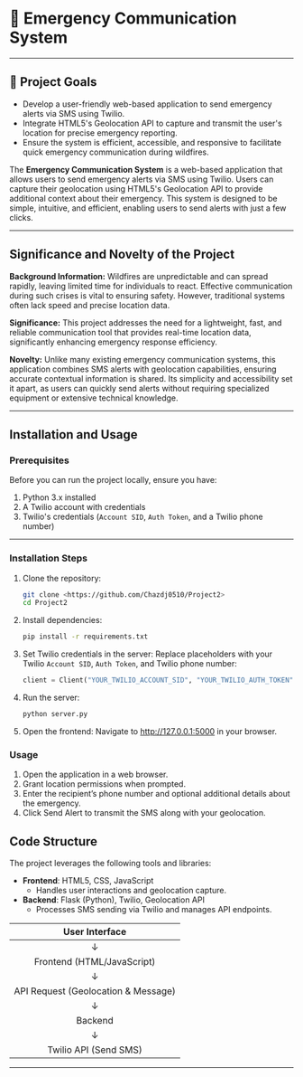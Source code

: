 # 📢 Emergency Communication System

---

## 🚀 **Project Goals**
   - Develop a user-friendly web-based application to send emergency alerts via SMS using Twilio.
   - Integrate HTML5's Geolocation API to capture and transmit the user's location for precise emergency reporting.
   - Ensure the system is efficient, accessible, and responsive to facilitate quick emergency communication during wildfires.

The **Emergency Communication System** is a web-based application that allows users to send emergency alerts via SMS using Twilio. Users can capture their geolocation using HTML5's Geolocation API to provide additional context about their emergency. This system is designed to be simple, intuitive, and efficient, enabling users to send alerts with just a few clicks.

---

## Significance and Novelty of the Project
**Background Information:**
Wildfires are unpredictable and can spread rapidly, leaving limited time for individuals to react. Effective communication during such crises is vital to ensuring safety. However, traditional systems often lack speed and precise location data.

**Significance:**
This project addresses the need for a lightweight, fast, and reliable communication tool that provides real-time location data, significantly enhancing emergency response efficiency.

**Novelty:**
Unlike many existing emergency communication systems, this application combines SMS alerts with geolocation capabilities, ensuring accurate contextual information is shared. Its simplicity and accessibility set it apart, as users can quickly send alerts without requiring specialized equipment or extensive technical knowledge.


---

## Installation and Usage
### Prerequisites
Before you can run the project locally, ensure you have:

1. Python 3.x installed  
2. A Twilio account with credentials
3. Twilio's credentials (`Account SID`, `Auth Token`, and a Twilio phone number)

---

### Installation Steps

1. Clone the repository:
   ```bash
   git clone <https://github.com/Chazdj0510/Project2>
   cd Project2
2. Install dependencies:
   ```bash
   pip install -r requirements.txt
3. Set Twilio credentials in the server: Replace placeholders with your Twilio `Account SID`, `Auth Token`, and Twilio phone number:
   ```python
   client = Client("YOUR_TWILIO_ACCOUNT_SID", "YOUR_TWILIO_AUTH_TOKEN")
4. Run the server:
   ```bash
   python server.py
5. Open the frontend: Navigate to http://127.0.0.1:5000 in your browser.

### Usage
1. Open the application in a web browser.
2. Grant location permissions when prompted.
3. Enter the recipient’s phone number and optional additional details about the emergency.
4. Click Send Alert to transmit the SMS along with your geolocation.

## Code Structure
The project leverages the following tools and libraries:

- **Frontend**: HTML5, CSS, JavaScript
   - Handles user interactions and geolocation capture.
- **Backend**: Flask (Python), Twilio, Geolocation API
   - Processes SMS sending via Twilio and manages API endpoints.

| User Interface            |
| :--------------------:    |
|   ↓                        |
| Frontend (HTML/JavaScript) |
|   ↓                                  |
| API Request (Geolocation & Message)  |
|   ↓                    |
| Backend   |
|   ↓                    |
| Twilio API (Send SMS)  |

---
